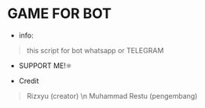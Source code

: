 # GAME FOR BOT
* info:
> this script for bot whatsapp or TELEGRAM

* SUPPORT ME!⚛


* Credit


> Rizxyu (creator) \n
Muhammad Restu (pengembang) 
